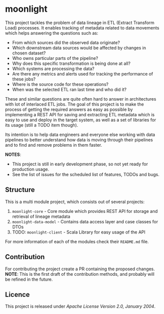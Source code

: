 # moonlight

This project tackles the problem of data lineage in ETL (Extract Transform Load) processes.
It enables tracking of metadata related to data movements which helps answering the questions
such as:
- From which sources did the observed data originate?
- Which downstream data sources would be affected by changes in chosen dataset?
- Who owns particular parts of the pipeline?
- Why does this specific transformation is being done at all?
- Which systems are processing the data?
- Are there any metrics and alerts used for tracking the performance of these jobs?
- Where is the source code for these operations?
- When was the selected ETL ran last time and who did it?

These and similar questions are quite often hard to answer in architectures with lot of interlaced ETL jobs.
The goal of this project is to make the process of getting the required answers as easy as possible by
implementing a REST API for saving and extracting ETL metadata which is easy to use and deploy in the target system,
as well as a set of libraries for its usage (still a TODO item though).

Its intention is to help data engineers and everyone else working with data pipelines to better
understand how data is moving through their pipelines and to find and remove problems in them faster.

**NOTES**:
- This project is still in early development phase, so not yet ready for production usage.
- See the list of issues for the scheduled list of features, TODOs and bugs.

## Structure

This is a multi module project, which consists out of several projects:
1. `moonlight-core` - Core module which provides REST API for storage and retrieval of lineage metadata
2. `moonlight-data-model` - Contains data access layer and case classes for DTOs
3. TODO: `moonlight-client` - Scala Library for easy usage of the API

For more information of each of the modules check their `README.md` file.

## Contribution

For contributing the project create a PR containing the proposed changes.
<br>
**NOTE**: This is the first draft of the contribution methods, and probably will
be refined in the future.

## Licence

This project is released under *Apache License Version 2.0, January 2004*.
